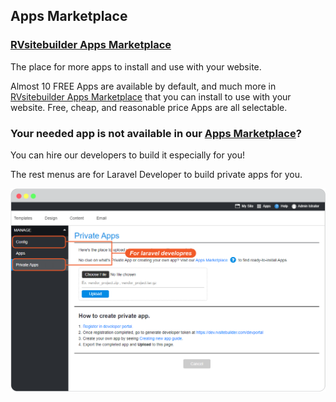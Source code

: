 ## Apps Marketplace

### [RVsitebuilder Apps Marketplace](https://apps.rvsitebuilder.com/)

The place for more apps to install and use with your website.

Almost 10 FREE Apps are available by default, and much more in [RVsitebuilder Apps Marketplace](https://apps.rvsitebuilder.com/) that you can install to use with your website. Free, cheap, and reasonable price Apps are all selectable.


### Your needed app is not available in our [Apps Marketplace](https://apps.rvsitebuilder.com/)?

You can hire our developers to build it especially for you!

The rest menus are for Laravel Developer to build private apps for you.

![image](images/apps_marketplace/img_apps_marketplace_01.png)

